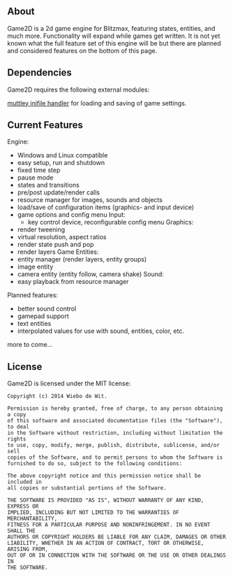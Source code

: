 
About
-------------------------------------------------------------------------------

Game2D is a 2d game engine for Blitzmax, featuring states, entities, and much more.
Functionality will expand while games get written. It is not yet known what the full feature set of this engine will be but there are planned and considered features on the bottom of this page.

Dependencies
-------------------------------------------------------------------------------

Game2D requires the following external modules:

[muttley inifile handler](https://bitbucket.org/muttley/muttley.inifilehandler) for loading and saving of game settings.

Current Features
-------------------------------------------------------------------------------

Engine:
  * Windows and Linux compatible
  * easy setup, run and shutdown
  * fixed time step
  * pause mode
  * states and transitions
  * pre/post update/render calls
  * resource manager for images, sounds and objects
  * load/save of configuration items (graphics- and input device)
  * game options and config menu
Input:
    * key control device, reconfigurable config menu
Graphics:
  * render tweening
  * virtual resolution, aspect ratios
  * render state push and pop
  * render layers
Game Entities:
  * entity manager (render layers, entity groups)
  * image entity
  * camera entity (entity follow, camera shake)
Sound:
  * easy playback from resource manager


Planned features:
  * better sound control
  * gamepad support
  * text entities
  * interpolated values for use with sound, entities, color, etc.

more to come...


License
-------------------------------------------------------------------------------

Game2D is licensed under the MIT license:

    Copyright (c) 2014 Wiebo de Wit.

    Permission is hereby granted, free of charge, to any person obtaining a copy
    of this software and associated documentation files (the "Software"), to deal
    in the Software without restriction, including without limitation the rights
    to use, copy, modify, merge, publish, distribute, sublicense, and/or sell
    copies of the Software, and to permit persons to whom the Software is
    furnished to do so, subject to the following conditions:

    The above copyright notice and this permission notice shall be included in
    all copies or substantial portions of the Software.

    THE SOFTWARE IS PROVIDED "AS IS", WITHOUT WARRANTY OF ANY KIND, EXPRESS OR
    IMPLIED, INCLUDING BUT NOT LIMITED TO THE WARRANTIES OF MERCHANTABILITY,
    FITNESS FOR A PARTICULAR PURPOSE AND NONINFRINGEMENT. IN NO EVENT SHALL THE
    AUTHORS OR COPYRIGHT HOLDERS BE LIABLE FOR ANY CLAIM, DAMAGES OR OTHER
    LIABILITY, WHETHER IN AN ACTION OF CONTRACT, TORT OR OTHERWISE, ARISING FROM,
    OUT OF OR IN CONNECTION WITH THE SOFTWARE OR THE USE OR OTHER DEALINGS IN
    THE SOFTWARE.


